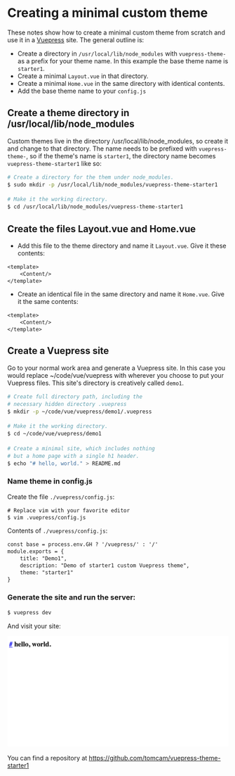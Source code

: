 # Creating a minimal custom theme

These notes show how to create a minimal custom theme from scratch and use it in a
[Vuepress](vuepress.vuejs.org) site. The general outline is:

* Create a directory in `/usr/local/lib/node_modules` with `vuepress-theme-` as a prefix for your theme name. In this example the base theme name is `starter1`.
* Create a minimal `Layout.vue` in that directory.
* Create a minimal `Home.vue` in the same directory with identical contents.
* Add the base theme name to your `config.js`

## Create a theme directory in /usr/local/lib/node_modules

Custom themes live in the directory /usr/local/lib/node_modules, so create it and change to that directory.
The name needs to be prefixed with `vuepress-theme-`, so
if the theme's name is `starter1`, the directory name becomes `vuepress-theme-starter1` like so:

```bash
# Create a directory for the them under node_modules. 
$ sudo mkdir -p /usr/local/lib/node_modules/vuepress-theme-starter1

# Make it the working directory.
$ cd /usr/local/lib/node_modules/vuepress-theme-starter1
```

## Create the files Layout.vue and Home.vue

* Add this file to the theme directory and name it `Layout.vue`. Give it these contents:

```
<template> 
    <Content/> 
</template> 
```

* Create an identical file in the same directory and name it `Home.vue`. Give it the same contents:

```
<template> 
    <Content/> 
</template> 
```

<!--
This is the minimal version that was accepted--but no output appeared.

```
<template>
  <div class="theme-container">
    <h1>This is Layout.vue</h1>
    <Content/>
    <h1>This came under the content tag</h1>
  </div>
</template>

<script>
import Vue from 'vue'
export default {
  components: { Home, Page, Sidebar, Navbar },
  data () {
    return {
      isSidebarOpen: false
    }
  }
}

</script>
```
-->

## Create a Vuepress site

Go to your normal work area and generate a Vuepress site. In this case
you would replace ~/code/vue/vuepress with wherever you choose to put
your Vuepress files. This site's directory is creatively called `demo1`.

```bash
# Create full directory path, including the
# necessary hidden directory .vuepress
$ mkdir -p ~/code/vue/vuepress/demo1/.vuepress

# Make it the working directory.
$ cd ~/code/vue/vuepress/demo1

# Create a minimal site, which includes nothing
# but a home page with a single h1 header.
$ echo "# hello, world." > README.md
```
### Name theme in config.js

Create the file `./vuepress/config.js`:

```
# Replace vim with your favorite editor 
$ vim .vuepress/config.js
```

Contents of `./vuepress/config.js`:

```
const base = process.env.GH ? '/vuepress/' : '/'
module.exports = {
    title: "Demo1",
    description: "Demo of starter1 custom Vuepress theme",
    theme: "starter1"
}
```

### Generate the site and run the server:

```bash
$ vuepress dev
```
And visit your site:

![Screen shot of the minimal VuePress theme named starter1 ](/assets/img/starter1-vue-theme.png)

You can find a repository at https://github.com/tomcam/vuepress-theme-starter1

